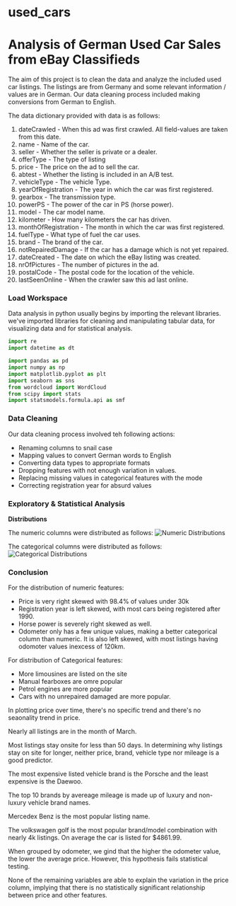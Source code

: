 # used_cars
# Analysis of German Used Car Sales from eBay Classifieds

The aim of this project is to clean the data and analyze the included used car listings. The listings are from Germany and some relevant information / values are in German. Our data cleaning process included making conversions from German to English. 

The data dictionary provided with data is as follows:

1. dateCrawled - When this ad was first crawled. All field-values are taken from this date.
2. name - Name of the car.
3. seller - Whether the seller is private or a dealer.
4. offerType - The type of listing
5. price - The price on the ad to sell the car.
6. abtest - Whether the listing is included in an A/B test.
7. vehicleType - The vehicle Type.
8. yearOfRegistration - The year in which the car was first registered.
9. gearbox - The transmission type.
10. powerPS - The power of the car in PS (horse power).
11. model - The car model name.
12. kilometer - How many kilometers the car has driven.
13. monthOfRegistration - The month in which the car was first registered.
14. fuelType - What type of fuel the car uses.
15. brand - The brand of the car.
16. notRepairedDamage - If the car has a damage which is not yet repaired.
17. dateCreated - The date on which the eBay listing was created.
18. nrOfPictures - The number of pictures in the ad.
19. postalCode - The postal code for the location of the vehicle.
20. lastSeenOnline - When the crawler saw this ad last online.

### Load Workspace

Data analysis in python usually begins by importing the relevant libraries. 
we've imported libraries for cleaning and manipulating tabular data, for visualizing data and for statistical analysis.

```python
import re
import datetime as dt

import pandas as pd
import numpy as np
import matplotlib.pyplot as plt
import seaborn as sns
from wordcloud import WordCloud
from scipy import stats
import statsmodels.formula.api as smf
```

### Data Cleaning

Our data cleaning process involved teh following actions:
* Renaming columns to snail case
* Mapping values to convert German words to English
* Converting data types to appropriate formats
* Dropping features with not enough variation in values.
* Replacing missing values in categorical features with the mode
* Correcting registration year for absurd values


### Exploratory & Statistical Analysis

**Distributions**

The numeric columns were distributed as follows:
![Numeric Distributions](LINK)

The categorical columns were distributed as follows:
![Categorical Distributions](LINK)


### Conclusion

For the distribution of numeric features:
* Price is very right skewed with 98.4% of values under 30k
* Registration year is left skewed, with most cars being registered after 1990.
* Horse power is severely right skewed as well.
* Odometer only has a few unique values, making a better categorical column than numeric. It is also left skewed, with most listings having odomoter values inexcess of 120km.

For distribution of Categorical features:
* More limousines are listed on the site
* Manual fearboxes are omre popular
* Petrol engines are more popular
* Cars with no unrepaired damaged are more popular.

In plotting price over time, there's no specific trend and there's no seaonality trend in price.

Nearly all listings are in the month of March.

Most listings stay onsite for less than 50 days. In determining why listings stay on site for longer, neither price, brand, vehicle type nor mileage is a good predictor.

The most expensive listed vehicle brand is the Porsche and the least expensive is the Daewoo.

The top 10 brands by avereage mileage is made up of luxury and non-luxury vehicle brand names.

Mercedex Benz is the most popular listing name.

The volkswagen golf is the most popular brand/model combination with nearly 4k listings. On average the car is listed for $4861.99.

When grouped by odometer, we gind that the higher the odometer value, the lower the average price. However, this hypothesis fails statistical testing.

None of the remaining variables are able to explain the variation in the price column, implying that there is no statistically significant relationship between price and other features. 

